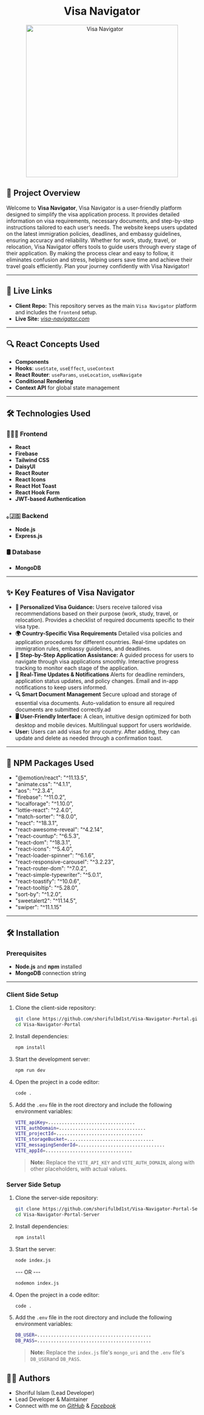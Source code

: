 <div align="center">
 <h1>Visa Navigator</h1>
  <a href="https://visa-navigator-portal-b5407.web.app/" target="_blank">
    <img src="https://i.ibb.co.com/HFCXqZj/screencapture-localhost-5173-2025-01-05-07-51-43.png" width="400px" alt="Visa Navigator"/> 
  </a>
 
</div>


## 📜 Project Overview

Welcome to **Visa Navigator**, Visa Navigator is a user-friendly platform designed to simplify the visa application process. It provides detailed information on visa requirements, necessary documents, and step-by-step instructions tailored to each user’s needs. The website keeps users updated on the latest immigration policies, deadlines, and embassy guidelines, ensuring accuracy and reliability. Whether for work, study, travel, or relocation, Visa Navigator offers tools to guide users through every stage of their application. By making the process clear and easy to follow, it eliminates confusion and stress, helping users save time and achieve their travel goals efficiently. Plan your journey confidently with Visa Navigator!

---

## 🚀 Live Links

- **Client Repo:** This repository serves as the main `Visa Navigator` platform and includes the `frontend` setup.
- **Live Site:** [_visa-navigator.com_](https://visa-navigator-portal-b5407.web.app/)

---

## 🔍 React Concepts Used

- **Components**
- **Hooks**: `useState`, `useEffect`, `useContext`
- **React Router**: `useParams`, `useLocation`, `useNavigate`
- **Conditional Rendering**
- **Context API** for global state management

---

## 🛠️ Technologies Used

### 👩🏼‍💻 Frontend

- **React**
- **Firebase**
- **Tailwind CSS**
- **DaisyUI**
- **React Router**
- **React Icons**
- **React Hot Toast**
- **React Hook Form**
- **JWT-based Authentication**

### ｡🇯‌🇸‌ Backend

- **Node.js**
- **Express.js**

### 🛢️ Database

- **MongoDB**

---

## ✨ Key Features of Visa Navigator
- **📝 Personalized Visa Guidance:** Users receive tailored visa recommendations based on their purpose (work, study, travel, or relocation). Provides a checklist of required documents specific to their visa type.
- **🌍 Country-Specific Visa Requirements** Detailed visa policies and application procedures for different countries. Real-time updates on immigration rules, embassy guidelines, and deadlines.
- **🔄 Step-by-Step Application Assistance:** A guided process for users to navigate through visa applications smoothly.
Interactive progress tracking to monitor each stage of the application.
- **📢 Real-Time Updates & Notifications** Alerts for deadline reminders, application status updates, and policy changes.
Email and in-app notifications to keep users informed.
- **🔍 Smart Document Management** Secure upload and storage of essential visa documents.
Auto-validation to ensure all required documents are submitted correctly.ad
- **🖥 User-Friendly Interface:** A clean, intuitive design optimized for both desktop and mobile devices.
Multilingual support for users worldwide.
- **User:** Users can add visas for any country. After adding, they can update and delete as needed through a confirmation toast.
---

## 🧰 NPM Packages Used

* "@emotion/react": "^11.13.5",
* "animate.css": "^4.1.1",
* "aos": "^2.3.4",
* "firebase": "^11.0.2",
* "localforage": "^1.10.0",
* "lottie-react": "^2.4.0",
* "match-sorter": "^8.0.0",
* "react": "^18.3.1",
* "react-awesome-reveal": "^4.2.14",
* "react-countup": "^6.5.3",
* "react-dom": "^18.3.1",
* "react-icons": "^5.4.0",
* "react-loader-spinner": "^6.1.6",
* "react-responsive-carousel": "^3.2.23",
* "react-router-dom": "^7.0.2",
* "react-simple-typewriter": "^5.0.1",
* "react-toastify": "^10.0.6",
* "react-tooltip": "^5.28.0",
* "sort-by": "^1.2.0",
* "sweetalert2": "^11.14.5",
* "swiper": "^11.1.15"

---

## 🛠 Installation

### Prerequisites

- **Node.js** and **npm** installed
- **MongoDB** connection string

---

### Client Side Setup

1. Clone the client-side repository:

   ```bash
   git clone https://github.com/shorifulbd1st/Visa-Navigator-Portal.git
   cd Visa-Navigator-Portal
   ```

2. Install dependencies:

   ```bash
   npm install
   ```

3. Start the development server:
   ```bash
   npm run dev
   ```
4. Open the project in a code editor:
   ```bash
   code .
   ```
5. Add the `.env` file in the root directory and include the following environment variables:
   ```bash
   VITE_apiKey=................................
   VITE_authDomain=................................
   VITE_projectId=................................
   VITE_storageBucket=................................
   VITE_messagingSenderId=................................
   VITE_appId=................................

   ```
   > **Note:** Replace the `VITE_API_KEY` and `VITE_AUTH_DOMAIN`, along with other placeholders, with actual values.

### Server Side Setup

1. Clone the server-side repository:

   ```bash
   git clone https://github.com/shorifulbd1st/Visa-Navigator-Portal-Server.git
   cd Visa-Navigator-Portal-Server
   ```

2. Install dependencies:

   ```bash
   npm install
   ```

3. Start the server:

   ```bash
   node index.js
   ```

   --- OR ---

   ```bash
   nodemon index.js
   ```

4. Open the project in a code editor:
   ```bash
   code .
   ```
5. Add the `.env` file in the root directory and include the following environment variables:
   ```bash
   DB_USER=..........................................
   DB_PASS=..........................................
   ```
   > **Note:** Replace the `index.js` file's `mongo_uri` and the `.env` file's `DB_USER`and `DB_PASS`.

## 🧑‍💻 Authors

- Shoriful Islam (Lead Developer)
- Lead Developer & Maintainer
- Connect with me on [_GitHub_](https://github.com/shorifulbd1st) & [_Facebook_](https://www.facebook.com/shoriful1st)
